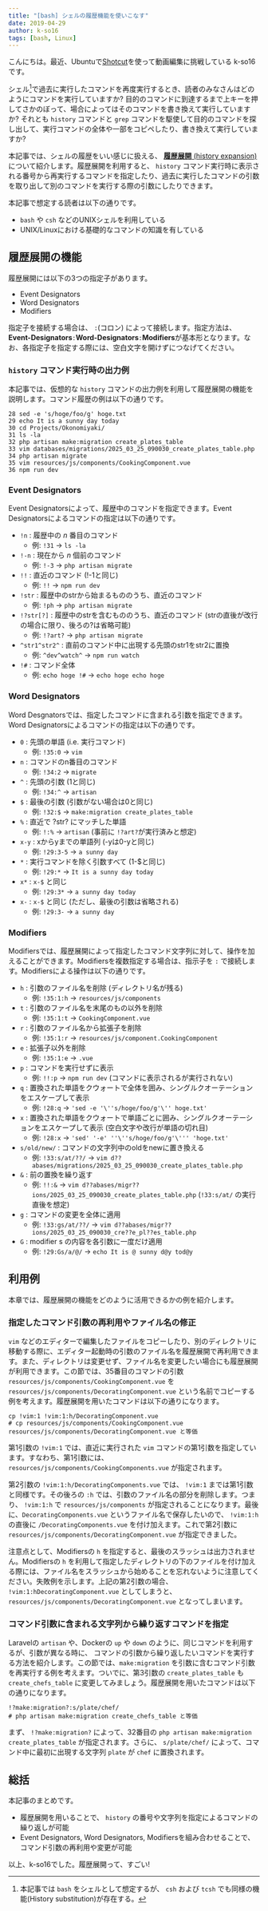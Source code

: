```yaml
---
title: "[bash] シェルの履歴機能を使いこなす"
date: 2019-04-29
author: k-so16
tags: [bash, Linux]
---
```


こんにちは。最近、Ubuntuで[Shotcut](https://shotcut.org/)を使って動画編集に挑戦している k-so16 です。

シェル[^1]で過去に実行したコマンドを再度実行するとき、読者のみなさんはどのようにコマンドを実行していますか? 目的のコマンドに到達するまで上キーを押してさかのぼって、場合によってはそのコマンドを書き換えて実行していますか? それとも `history` コマンドと `grep` コマンドを駆使して目的のコマンドを探し出して、実行コマンドの全体や一部をコピペしたり、書き換えて実行していますか?

本記事では、シェルの履歴をいい感じに扱える、 [**履歴展開** (history expansion)](http://man7.org/linux/man-pages/man1/bash.1.html) について紹介します。履歴展開を利用すると、 `history` コマンド実行時に表示される番号から再実行するコマンドを指定したり、過去に実行したコマンドの引数を取り出して別のコマンドを実行する際の引数にしたりできます。

本記事で想定する読者は以下の通りです。

- `bash` や `csh` などのUNIXシェルを利用している
- UNIX/Linuxにおける基礎的なコマンドの知識を有している


## 履歴展開の機能
履歴展開には以下の3つの指定子があります。

- Event Designators
- Word Designators
- Modifiers

指定子を接続する場合は、 `:`(コロン) によって接続します。指定方法は、 **Event-Designators**`:`**Word-Designators**`:`**Modifiers**が基本形となります。なお、各指定子を指定する際には、空白文字を開けずにつなげてください。

### `history` コマンド実行時の出力例
本記事では、仮想的な `history` コマンドの出力例を利用して履歴展開の機能を説明します。コマンド履歴の例は以下の通りです。

```:title=コマンド履歴の表示例
28 sed -e 's/hoge/foo/g' hoge.txt
29 echo It is a sunny day today
30 cd Projects/Okonomiyaki/
31 ls -la
32 php artisan make:migration create_plates_table
33 vim databases/migrations/2025_03_25_090030_create_plates_table.php
34 php artisan migrate
35 vim resources/js/components/CookingComponent.vue
36 npm run dev
```

### Event Designators
Event Designatorsによって、履歴中のコマンドを指定できます。Event Designatorsによるコマンドの指定は以下の通りです。

- `!n` : 履歴中の *n* 番目のコマンド
    - 例: `!31` → `ls -la`
- `!-n` : 現在から *n* 個前のコマンド
    - 例:  `!-3` → `php artisan migrate`
- `!!` : 直近のコマンド (!-1と同じ)
    - 例:  `!!` → `npm run dev`
- `!str` : 履歴中のstrから始まるもののうち、直近のコマンド
    - 例: `!ph` → `php artisan migrate`
- `!?str[?]` : 履歴中のstrを含むもののうち、直近のコマンド (strの直後が改行の場合に限り、後ろの?は省略可能)
    - 例: `!?art?` → `php artisan migrate`
- `^str1^str2^` : 直前のコマンド中に出現する先頭のstr1をstr2に置換
    - 例: `^dev^watch^` → `npm run watch`
- `!#` : コマンド全体
    - 例: `echo hoge !#` → `echo hoge echo hoge`

### Word Designators
Word Desgnatorsでは、指定したコマンドに含まれる引数を指定できます。Word Designatorsによるコマンドの指定は以下の通りです。

- `0` : 先頭の単語 (i.e. 実行コマンド)
    - 例: `!35:0` → `vim`
- `n` : コマンドのn番目のコマンド
    - 例: `!34:2` → `migrate`
- `^` : 先頭の引数 (1と同じ)
    - 例: `!34:^` → `artisan`
- `$` : 最後の引数 (引数がない場合は0と同じ)
    - 例: `!32:$` → `make:migration create_plates_table`
- `%` : 直近で ?str? にマッチした単語
    - 例: `!:%` → `artisan` (事前に `!?art?`が実行済みと想定)
- `x-y` : xからyまでの単語列 (-yは0-yと同じ)
    - 例: `!29:3-5` → `a sunny day`
- `*` : 実行コマンドを除く引数すべて (1-$と同じ)
    - 例: `!29:*` → `It is a sunny day today`
- `x*` : `x-$` と同じ
    - 例: `!29:3*` → `a sunny day today`
- `x-` : `x-$` と同じ (ただし、最後の引数は省略される)
    - 例: `!29:3-` → `a sunny day`

### Modifiers
Modifiersでは、履歴展開によって指定したコマンド文字列に対して、操作を加えることができます。Modifiersを複数指定する場合は、指示子を `:` で接続します。Modifiersによる操作は以下の通りです。

- `h` : 引数のファイル名を削除 (ディレクトリ名が残る)
    - 例: `!35:1:h` → `resources/js/components`
- `t` : 引数のファイル名を末尾のもの以外を削除
    - 例: `!35:1:t` → `CookingComponent.vue`
- `r` : 引数のファイル名から拡張子を削除
    - 例: `!35:1:r` → `resources/js/component.CookingComponent`
- `e` : 拡張子以外を削除
    - 例: `!35:1:e` → `.vue`
- `p` : コマンドを実行せずに表示
    - 例: `!!:p` → `npm run dev` (コマンドに表示されるが実行されない)
- `q` : 置換された単語をクウォートで全体を囲み、シングルクオーテーションをエスケープして表示
    - 例: `!28:q` → `'sed -e '\''s/hoge/foo/g'\'' hoge.txt'`
- `x` : 置換された単語をクウォートで単語ごとに囲み、シングルクオーテーションをエスケープして表示 (空白文字や改行が単語の切れ目)
    - 例: `!28:x` → `'sed' '-e' ''\''s/hoge/foo/g'\''' 'hoge.txt'`
- `s/old/new/` : コマンドの文字列中のoldをnewに置き換える
    - 例: `!33:s/at/??/` → `vim d??abases/migrations/2025_03_25_090030_create_plates_table.php`
- `&` : 前の置換を繰り返す
    - 例: `!!:&` → `vim d??abases/migr??ions/2025_03_25_090030_create_plates_table.php` (`!33:s/at/` の実行直後を想定)
- `g` : コマンドの変更を全体に適用
    - 例: `!33:gs/at/??/` → `vim d??abases/migr??ions/2025_03_25_090030_cre??e_pl??es_table.php`
- `G` : modifier s の内容を各引数に一度だけ適用
    - 例: `!29:Gs/a/@/` → `echo It is @ sunny d@y tod@y`

## 利用例
本章では、履歴展開の機能をどのように活用できるかの例を紹介します。

### 指定したコマンド引数の再利用やファイル名の修正
`vim` などのエディターで編集したファイルをコピーしたり、別のディレクトリに移動する際に、エディター起動時の引数のファイル名を履歴展開で再利用できます。また、ディレクトリは変更せず、ファイル名を変更したい場合にも履歴展開が利用できます。この節では、35番目のコマンドの引数 `resources/js/components/CookingComponent.vue` を `resources/js/components/DecoratingComponent.vue` という名前でコピーする例を考えます。履歴展開を用いたコマンドは以下の通りになります。

```bash:title=コマンド引数の再利用するコマンド例
cp !vim:1 !vim:1:h/DecoratingComponent.vue
# cp resources/js/components/CookingComponent.vue resources/js/components/DecoratingComponent.vue と等価
```

第1引数の `!vim:1` では、直近に実行された `vim` コマンドの第1引数を指定しています。すなわち、第1引数には、 `resources/js/components/CookingComponents.vue` が指定されます。

第2引数の `!vim:1:h/DecoratingComponents.vue` では、 `!vim:1` までは第1引数と同様です。その後ろの `:h` では、引数のファイル名の部分を削除します。つまり、 `!vim:1:h` で `resources/js/components` が指定されることになります。最後に、`DecoratingComponents.vue` というファイル名で保存したいので、 `!vim:1:h` の直後に `/DecoratingComponents.vue` を付け加えます。これで第2引数に `resources/js/components/DecoratingComponent.vue` が指定できました。

注意点として、Modifiersの `h` を指定すると、最後のスラッシュは出力されません。Modifiersの `h` を利用して指定したディレクトリの下のファイルを付け加える際には、ファイル名をスラッシュから始めることを忘れないように注意してください。失敗例を示します。上記の第2引数の場合、 `!vim:1:hDecoratingComponent.vue` としてしまうと、 `resources/js/components/DecoratingComponent.vue` となってしまいます。

### コマンド引数に含まれる文字列から繰り返すコマンドを指定
Laravelの `artisan` や、Dockerの `up` や `down` のように、同じコマンドを利用するが、引数が異なる時に、 コマンドの引数から繰り返したいコマンドを実行する方法を紹介します。この節では、`make:migration` を引数に含むコマンド引数を再実行する例を考えます。ついでに、第3引数の `create_plates_table` も `create_chefs_table` に変更してみましょう。履歴展開を用いたコマンドは以下の通りになります。

```bash:title=コマンド引数に含まれる文字列から再度実行するコマンドを指定する例
!?make:migration?:s/plate/chef/
# php artisan make:migration create_chefs_table と等価
```

まず、 `!?make:migration?` によって、32番目の `php artisan make:migration create_plates_table` が指定されます。さらに、 `s/plate/chef/` によって、コマンド中に最初に出現する文字列 `plate` が `chef` に置換されます。


## 総括
本記事のまとめです。

- 履歴展開を用いることで、 `history` の番号や文字列を指定によるコマンドの繰り返しが可能
- Event Designators, Word Designators, Modifiersを組み合わせることで、コマンド引数の再利用や変更が可能

以上、k-so16でした。履歴展開って、すごい!

[^1]: 本記事では `bash` をシェルとして想定するが、 `csh` および `tcsh` でも同様の機能(History substitution)が存在する。
